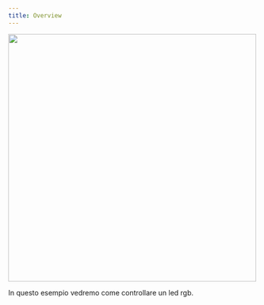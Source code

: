 ```yaml
---
title: Overview
---
```

<img src="./images/2.jpg" alt="" style="width: 500px;"/>

In questo esempio vedremo come controllare un led rgb.